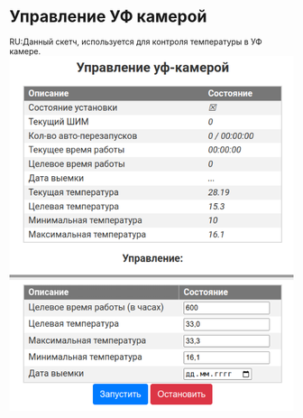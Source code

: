 # Управление УФ камерой
RU:Данный скетч, используется для контроля температуры в УФ камере.
![Alt text](img/img.png?raw=true "main window")
